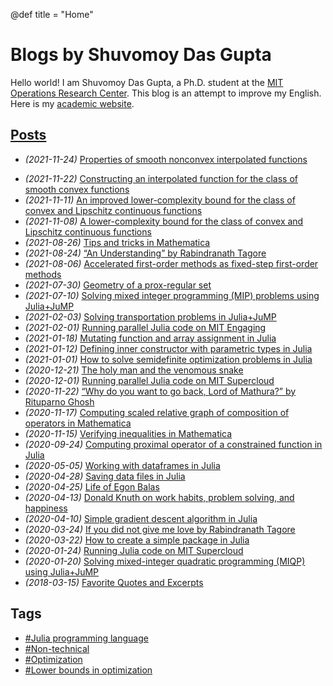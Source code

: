 @def title = "Home"

# Blogs by Shuvomoy Das Gupta

Hello world! I am Shuvomoy Das Gupta, a Ph.D. student at the [MIT Operations Research Center](https://orc.mit.edu/). This blog is an attempt to improve my English. Here is my [academic website](https://shuvomoy.github.io/site/).

## [Posts]( #posts)

* *(2021-11-24)* [Properties of smooth nonconvex interpolated functions](posts/Properties_of_rho_smooth_nonconvex_interpolation_functions)

- *(2021-11-22)* [Constructing an interpolated function for the class of smooth convex functions](posts/Constructing-an-interpolated-function-for-the-class-of-smooth-convex-functions)
- *(2021-11-11)* [An improved lower-complexity bound for the class of convex and Lipschitz continuous functions](posts/An-improved-lower-complexity-bound-for-the-class-of-convex-and-Lipschitz-continuous-functions)
- *(2021-11-08)* [A lower-complexity bound for the class of convex and Lipschitz continuous functions](posts/A-lower-complexity-bound-for-the-class-of-convex-and-Lipschitz-continuous-functions/)
- *(2021-08-26)* [Tips and tricks in Mathematica](posts/Tips_and_tricks_in_Mathematica/)
- *(2021-08-24)* [“An Understanding” by Rabindranath Tagore](posts/An-understanding-by-Tagore/)
- *(2021-08-06)* [Accelerated first-order methods as fixed-step first-order methods](posts/Accelerated_methods_as_fixed_step_first_order_method/)
- *(2021-07-30)* [Geometry of a prox-regular set](posts/Geometry-of-proxregular-set/)
- *(2021-07-10)* [Solving mixed integer programming (MIP) problems using Julia+JuMP](posts/Solving_mixed_integer_programming_problems_in_JuMP_and_Gurobi/)
- *(2021-02-03)* [Solving transportation problems in Julia+JuMP](posts/Solving-transportation-problem-in-Julia-Jump/)
- *(2021-02-01)* [Running parallel Julia code on MIT Engaging](posts/Running-parallel-Julia-code-on-MIT-engaging/)
- *(2021-01-18)* [Mutating function and array assignment in Julia](posts/Notes-on-mutating-function-and-array-assignment-in-Julia/)
- *(2021-01-12)* [Defining inner constructor with parametric types in Julia](posts/Defining-inner-constructor-with-parametric-types-in-Julia/)
- *(2021-01-01)* [How to solve semidefinite optimization problems in Julia](posts/Solving_semidefinite_programming_problems_in_Julia/)
- *(2020-12-21)* [The holy man and the venomous snake](posts/The-holy-man-and-the-poisonous-snake/)
- *(2020-12-01)* [Running parallel Julia code on MIT Supercloud](posts/Running-parallel-Julia-code-on-MIT-supercloud/)
- *(2020-11-22)* [“Why do you want to go back, Lord of Mathura?” by Rituparno Ghosh](posts/Why-do-you-want-to-go-back-Lord-of-Mathura/)
- *(2020-11-17)* [Computing scaled relative graph of composition of operators in Mathematica](posts/Computing-composition-of-operators-via-scaled-relative-graph-in-Mathematica/)
- *(2020-11-15)* [Verifying inequalities in Mathematica](posts/Verifying-inequalities-in-Mathematica/)
- *(2020-09-24)* [Computing proximal operator of a constrained function in Julia](posts/Computing-proximal-operator-of-a-constrained-function-in-Julia/)
- *(2020-05-05)* [Working with dataframes in Julia](posts/Working-with-dataframes-Julia/)
- *(2020-04-28)* [Saving data files in Julia](posts/Saving_data_files_julia/)
- *(2020-04-25)* [Life of Egon Balas](posts/Life-of-Egon-Balas/)
- *(2020-04-13)* [Donald Knuth on work habits, problem solving, and happiness](posts/Knuth-on-work-habits-and-problem-solving-and-happiness/)
- *(2020-04-10)* [Simple gradient descent algorithm in Julia](posts/Implementing-simple-gradient-descent-Julia/)
- *(2020-03-24)* [If you did not give me love by Rabindranath Tagore](posts/If-you-did-not-give-me-love/)
- *(2020-03-22)* [How to create a simple package in Julia](posts/How-to-create-a-simple-package-in-julia/)
- *(2020-01-24)* [Running Julia code on MIT Supercloud](posts/Running-Julia-code-on-MIT-supercloud/)
- *(2020-01-20)* [Solving mixed-integer quadratic programming (MIQP) using Julia+JuMP](posts/Solving_mixed_integer_quadratic_programming_Julia/)
- *(2018-03-15)* [Favorite Quotes and Excerpts](posts/Quotes-and-excerpts/)

## Tags

* [#Julia programming language](/tag/julia)
* [#Non-technical](/tag/non-technical)
* [#Optimization](/tag/optimization)
* [#Lower bounds in optimization](/tag/lower-bounds-in-optimization)




